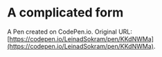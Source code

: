 # A complicated form

A Pen created on CodePen.io. Original URL: [https://codepen.io/LeinadSokram/pen/KKdNWMa](https://codepen.io/LeinadSokram/pen/KKdNWMa).


